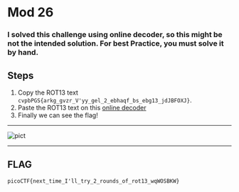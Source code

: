 # Mod 26
### I solved this challenge using online decoder, so this might be not the intended solution. For best Practice, you must solve it by hand.
## Steps
1. Copy the ROT13 text `cvpbPGS{arkg_gvzr_V'yy_gel_2_ebhaqf_bs_ebg13_jdJBFOXJ}`.
2. Paste the ROT13 text on this [online decoder](https://cryptii.com/pipes/rot13-decoder)
3. Finally we can see the flag!
---
![pict](https://github.com/jon-shel/CTF-WRITE-UP/blob/649ab25ecccd8a06481bddc4cd4654aa9b0e7a98/Asset/Mod%2026/Screenshot%20(329).png)


---

## FLAG
```
picoCTF{next_time_I'll_try_2_rounds_of_rot13_wqWOSBKW}
```
